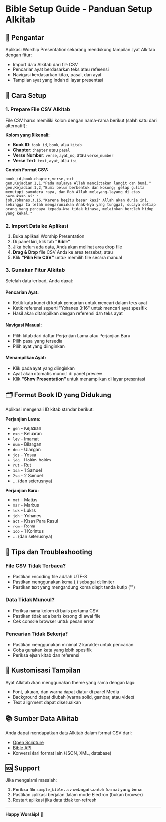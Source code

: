 # Bible Setup Guide - Panduan Setup Alkitab

## 📖 Pengantar

Aplikasi Worship Presentation sekarang mendukung tampilan ayat Alkitab dengan fitur:

- Import data Alkitab dari file CSV
- Pencarian ayat berdasarkan teks atau referensi
- Navigasi berdasarkan kitab, pasal, dan ayat
- Tampilan ayat yang indah di layar presentasi

## 🚀 Cara Setup

### 1. Prepare File CSV Alkitab

File CSV harus memiliki kolom dengan nama-nama berikut (salah satu dari alternatif):

**Kolom yang Dikenali:**

- **Book ID**: `book_id`, `book`, atau `kitab`
- **Chapter**: `chapter` atau `pasal`
- **Verse Number**: `verse`, `ayat_no`, atau `verse_number`
- **Verse Text**: `text`, `ayat`, atau `isi`

**Contoh Format CSV:**

```csv
book_id,book,chapter,verse,text
gen,Kejadian,1,1,"Pada mulanya Allah menciptakan langit dan bumi."
gen,Kejadian,1,2,"Bumi belum berbentuk dan kosong; gelap gulita menutupi samudera raya, dan Roh Allah melayang-layang di atas permukaan air."
joh,Yohanes,3,16,"Karena begitu besar kasih Allah akan dunia ini, sehingga Ia telah mengaruniakan Anak-Nya yang tunggal, supaya setiap orang yang percaya kepada-Nya tidak binasa, melainkan beroleh hidup yang kekal."
```

### 2. Import Data ke Aplikasi

1. Buka aplikasi Worship Presentation
2. Di panel kiri, klik tab **"Bible"**
3. Jika belum ada data, Anda akan melihat area drop file
4. **Drag & Drop** file CSV Anda ke area tersebut, atau
5. Klik **"Pilih File CSV"** untuk memilih file secara manual

### 3. Gunakan Fitur Alkitab

Setelah data terload, Anda dapat:

#### **Pencarian Ayat:**

- Ketik kata kunci di kotak pencarian untuk mencari dalam teks ayat
- Ketik referensi seperti "Yohanes 3:16" untuk mencari ayat spesifik
- Hasil akan ditampilkan dengan referensi dan teks ayat

#### **Navigasi Manual:**

- Pilih kitab dari daftar Perjanjian Lama atau Perjanjian Baru
- Pilih pasal yang tersedia
- Pilih ayat yang diinginkan

#### **Menampilkan Ayat:**

- Klik pada ayat yang diinginkan
- Ayat akan otomatis muncul di panel preview
- Klik **"Show Presentation"** untuk menampilkan di layar presentasi

## 🗂 Format Book ID yang Didukung

Aplikasi mengenali ID kitab standar berikut:

**Perjanjian Lama:**

- `gen` - Kejadian
- `exo` - Keluaran
- `lev` - Imamat
- `num` - Bilangan
- `deu` - Ulangan
- `jos` - Yosua
- `jdg` - Hakim-hakim
- `rut` - Rut
- `1sa` - 1 Samuel
- `2sa` - 2 Samuel
- ... (dan seterusnya)

**Perjanjian Baru:**

- `mat` - Matius
- `mar` - Markus
- `luk` - Lukas
- `joh` - Yohanes
- `act` - Kisah Para Rasul
- `rom` - Roma
- `1co` - 1 Korintus
- ... (dan seterusnya)

## 📝 Tips dan Troubleshooting

### File CSV Tidak Terbaca?

- Pastikan encoding file adalah UTF-8
- Pastikan menggunakan koma (,) sebagai delimiter
- Pastikan text yang mengandung koma diapit tanda kutip ("")

### Data Tidak Muncul?

- Periksa nama kolom di baris pertama CSV
- Pastikan tidak ada baris kosong di awal file
- Cek console browser untuk pesan error

### Pencarian Tidak Bekerja?

- Pastikan menggunakan minimal 2 karakter untuk pencarian
- Coba gunakan kata yang lebih spesifik
- Periksa ejaan kitab dan referensi

## 🎨 Kustomisasi Tampilan

Ayat Alkitab akan menggunakan theme yang sama dengan lagu:

- Font, ukuran, dan warna dapat diatur di panel Media
- Background dapat diubah (warna solid, gambar, atau video)
- Text alignment dapat disesuaikan

## 📚 Sumber Data Alkitab

Anda dapat mendapatkan data Alkitab dalam format CSV dari:

- [Open Scripture](https://ebible.org/)
- [Bible API](https://scripture.api.bible/)
- Konversi dari format lain (JSON, XML, database)

## 🆘 Support

Jika mengalami masalah:

1. Periksa file `sample_bible.csv` sebagai contoh format yang benar
2. Pastikan aplikasi berjalan dalam mode Electron (bukan browser)
3. Restart aplikasi jika data tidak ter-refresh

---

**Happy Worship! 🙏**

